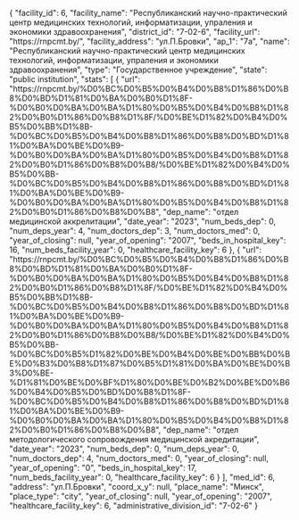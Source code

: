 {
    "facility_id": 6,
    "facility_name": "Республиканский научно-практический центр медицинских технологий, информатизации, упраления и экономики здравоохранения",
    "district_id": "7-02-6",
    "facility_url": "https:\/\/rnpcmt.by\/",
    "facility_address": "ул.П.Бровки",
    "ap_1": "7а",
    "name": "Республиканский научно-практический центр медицинских технологий, информатизации, упраления и экономики здравоохранения",
    "type": "Государственное учреждение",
    "state": "public institution",
    "stats": [
        {
            "url": "https:\/\/rnpcmt.by\/%D0%BC%D0%B5%D0%B4%D0%B8%D1%86%D0%B8%D0%BD%D1%81%D0%BA%D0%B0%D1%8F-%D0%B0%D0%BA%D0%BA%D1%80%D0%B5%D0%B4%D0%B8%D1%82%D0%B0%D1%86%D0%B8%D1%8F\/%D0%BE%D1%82%D0%B4%D0%B5%D0%BB%D1%8B-%D0%BC%D0%B5%D0%B4%D0%B8%D1%86%D0%B8%D0%BD%D1%81%D0%BA%D0%BE%D0%B9-%D0%B0%D0%BA%D0%BA%D1%80%D0%B5%D0%B4%D0%B8%D1%82%D0%B0%D1%86%D0%B8%D0%B8\/%D0%BE%D1%82%D0%B4%D0%B5%D0%BB-%D0%BC%D0%B5%D0%B4%D0%B8%D1%86%D0%B8%D0%BD%D1%81%D0%BA%D0%BE%D0%B9-%D0%B0%D0%BA%D0%BA%D1%80%D0%B5%D0%B4%D0%B8%D1%82%D0%B0%D1%86%D0%B8%D0%B8",
            "dep_name": "отдел медицинской аккрелитации",
            "date_year": "2023",
            "num_beds_dep": 0,
            "num_deps_year": 4,
            "num_doctors_dep": 3,
            "num_doctors_med": 0,
            "year_of_closing": null,
            "year_of_opening": "2007",
            "beds_in_hospital_key": 16,
            "num_beds_facility_year": 0,
            "healthcare_facility_key": 6
        },
        {
            "url": "https:\/\/rnpcmt.by\/%D0%BC%D0%B5%D0%B4%D0%B8%D1%86%D0%B8%D0%BD%D1%81%D0%BA%D0%B0%D1%8F-%D0%B0%D0%BA%D0%BA%D1%80%D0%B5%D0%B4%D0%B8%D1%82%D0%B0%D1%86%D0%B8%D1%8F\/%D0%BE%D1%82%D0%B4%D0%B5%D0%BB%D1%8B-%D0%BC%D0%B5%D0%B4%D0%B8%D1%86%D0%B8%D0%BD%D1%81%D0%BA%D0%BE%D0%B9-%D0%B0%D0%BA%D0%BA%D1%80%D0%B5%D0%B4%D0%B8%D1%82%D0%B0%D1%86%D0%B8%D0%B8\/%D0%BE%D1%82%D0%B4%D0%B5%D0%BB-%D0%BC%D0%B5%D1%82%D0%BE%D0%B4%D0%BE%D0%BB%D0%BE%D0%B3%D0%B8%D1%87%D0%B5%D1%81%D0%BA%D0%BE%D0%B3%D0%BE-%D1%81%D0%BE%D0%BF%D1%80%D0%BE%D0%B2%D0%BE%D0%B6%D0%B4%D0%B5%D0%BD%D0%B8%D1%8F-%D0%BC%D0%B5%D0%B4%D0%B8%D1%86%D0%B8%D0%BD%D1%81%D0%BA%D0%BE%D0%B9-%D0%B0%D0%BA%D0%BA%D1%80%D0%B5%D0%B4%D0%B8%D1%82%D0%B0%D1%86%D0%B8%D0%B8",
            "dep_name": "отдел методологического сопровождения медицинской акредитации",
            "date_year": "2023",
            "num_beds_dep": 0,
            "num_deps_year": 0,
            "num_doctors_dep": 4,
            "num_doctors_med": 0,
            "year_of_closing": null,
            "year_of_opening": "0",
            "beds_in_hospital_key": 17,
            "num_beds_facility_year": 0,
            "healthcare_facility_key": 6
        }
    ],
    "med_id": 6,
    "address": "ул.П.Бровки",
    "coord_x_y": null,
    "place_name": "Минск",
    "place_type": "city",
    "year_of_closing": null,
    "year_of_opening": "2007",
    "healthcare_facility_key": 6,
    "administrative_division_id": "7-02-6"
}